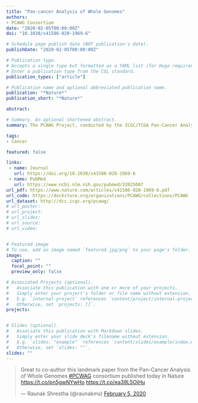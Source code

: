 ```yaml
---
title: "Pan-cancer Analysis of Whole Genomes"
authors:
- PCAWG Consortium
date: "2020-02-05T00:00:00Z"
doi: "10.1038/s41586-020-1969-6"

# Schedule page publish date (NOT publication's date).
publishDate: "2020-02-05T00:00:00Z"

# Publication type.
# Accepts a single type but formatted as a YAML list (for Hugo requirements).
# Enter a publication type from the CSL standard.
publication_types: ["article"]

# Publication name and optional abbreviated publication name.
publication: "*Nature*"
publication_short: "*Nature*"

abstract: 

# Summary. An optional shortened abstract.
summary: The PCAWG Project, conducted by the ICGC/TCGA Pan-Cancer Analysis of Whole Genomes, employed comprehensive whole genome sequencing and integrated analysis techniques on more than 2,600 primary cancers and their corresponding normal tissues from 38 different tumor types.

tags:
- Cancer

featured: false

links:
 - name: Journal
   url: https://doi.org/10.1038/s41586-020-1969-6
 - name: PubMed
   url: https://www.ncbi.nlm.nih.gov/pubmed/32025007
url_pdf: https://www.nature.com/articles/s41586-020-1969-6.pdf
url_code: https://dockstore.org/organizations/PCAWG/collections/PCAWG
url_dataset: http://dcc.icgc.org/pcawg/
# url_poster: 
# url_project: 
# url_slides: 
# url_source: 
# url_video: 


# Featured image
# To use, add an image named `featured.jpg/png` to your page's folder. 
image:
  caption: ""
  focal_point: ""
  preview_only: false

# Associated Projects (optional).
#   Associate this publication with one or more of your projects.
#   Simply enter your project's folder or file name without extension.
#   E.g. `internal-project` references `content/project/internal-project/index.md`.
#   Otherwise, set `projects: []`.
projects:


# Slides (optional).
#   Associate this publication with Markdown slides.
#   Simply enter your slide deck's filename without extension.
#   E.g. `slides: "example"` references `content/slides/example/index.md`.
#   Otherwise, set `slides: ""`.
slides: ""
---
```


<blockquote class="twitter-tweet"><p lang="en" dir="ltr">Great to co-author this landmark paper from the Pan-Cancer Analysis of Whole Genomes <a href="https://twitter.com/hashtag/PCWAG?src=hash&amp;ref_src=twsrc%5Etfw">#PCWAG</a> consortium published today in Nature <a href="https://t.co/pn5gwNYwHo">https://t.co/pn5gwNYwHo</a> <a href="https://t.co/ea39L5OiHu">https://t.co/ea39L5OiHu</a></p>&mdash; Raunak Shrestha (@raunakms) <a href="https://twitter.com/raunakms/status/1225204053379928064?ref_src=twsrc%5Etfw">February 5, 2020</a></blockquote> <script async src="https://platform.twitter.com/widgets.js" charset="utf-8"></script>
